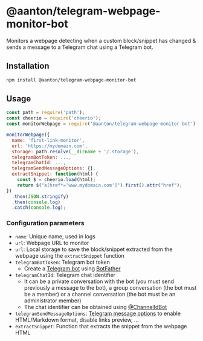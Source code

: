 # @aanton/telegram-webpage-monitor-bot

Monitors a webpage detecting when a custom block/snippet has changed & sends a message to a Telegram chat using a Telegram bot.

## Installation

```bash
npm install @aanton/telegram-webpage-monitor-bot
```

## Usage

```js
const path = require('path');
const cheerio = require('cheerio');
const monitorWebpage = require('@aanton/telegram-webpage-monitor-bot');

monitorWebpage({
  name: 'first-link-monitor',
  url: 'https://mydomain.com',
  storage: path.resolve(__dirname + '/.storage'),
  telegramBotToken: ...,
  telegramChatId: ...,
  telegramSendMessageOptions: {},
  extractSnippet: function(html) {
    const $ = cheerio.load(html);
    return $("a[href*='www.mydomain.com']").first().attr("href");
})
  .then(JSON.stringify)
  .then(console.log)
  .catch(console.log);
```

### Configuration parameters

* `name`: Unique name, used in logs
* `url`: Webpage URL to monitor
* `url`: Local storage to save the block/snippet extracted from the webpage using the `extractSnippet` function
* `telegramBotToken`: Telegram bot token
  * Create a [Telegram bot](https://core.telegram.org/bots) using [BotFather](https://telegram.me/botfather)
* `telegramChatId`: Telegram chat identifier
  * It can be a private conversation with the bot (you must send previously a message to the bot), a group conversation (the bot must be a member) or a channel conversation (the bot must be an administrator member)
  * The chat identifier can be obtained using [@ChannelIdBot](https://t.me/ChannelIdBot)
* `telegramSendMessageOptions`: [Telegram message options](https://core.telegram.org/bots/api#sendmessage) to enable HTML/Markdown format, disable links preview, ...
* `extractSnippet`: Function that extracts the snippet from the webpage HTML